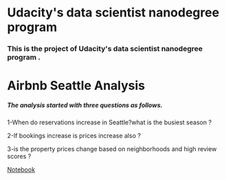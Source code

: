 # Udacity's data scientist nanodegree program 
### This is the project of Udacity's data scientist nanodegree program .

# Airbnb Seattle Analysis

##### The analysis started with three questions as follows.

1-When do reservations increase in Seattle?what is the busiest season ?

2-If bookings increase is prices increase also ?

3-is the property prices change based on neighborhoods and high review scores ?


[Notebook](https://github.com/Razanaziz0/Udacity_data_scientist_course/blob/main/Udacity_p1_notebook%20-%20Copy.ipynb)
